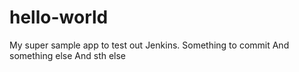 # hello-world
My super sample app to test out Jenkins.
Something to commit
And something else
And sth else